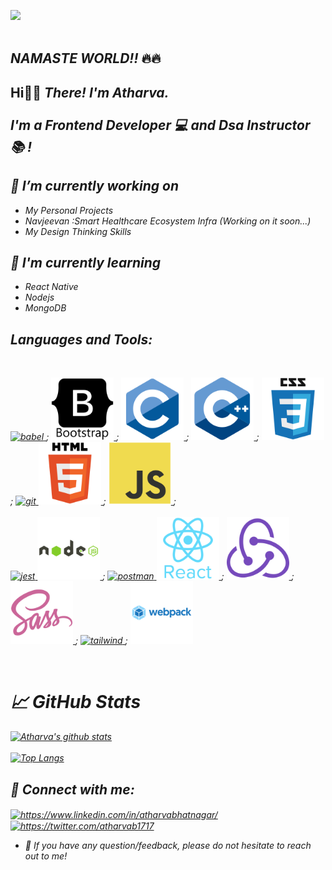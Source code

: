 
![](https://media3.giphy.com/media/RbDKaczqWovIugyJmW/giphy.gif?cid=ecf05e47l3zr0orzyugaxwpjyn72gyaay28owjaziwaijafr&rid=giphy.gif)
<br><br>
<h2> <i><em>NAMASTE WORLD!!</em></i> 🔥🔥 </h2>
<h2>Hi👋🏻 <i>There! I'm Atharva.<i/> <br><br>
 I'm a Frontend Developer 💻 and  Dsa Instructor 📚 !</h2>
            <h2>🔭 I’m currently working on </h2>
           <ul>
    <li>My Personal Projects</li>
    <li>Navjeevan :Smart Healthcare Ecosystem Infra (Working on it soon...)</li>
    <li>My Design Thinking Skills</li>
</ul>

<h2>🌱 I'm currently learning</h2>
<ul>
    <li>React Native</li>
    <li>Nodejs</li>
    <li>MongoDB</li>
</ul>


<h2 align="left"><i><b>Languages and Tools:</b></i></h2><br>
<p align="left"> <a href="https://babeljs.io/" target="_blank" rel="noreferrer"> <img
            src="https://www.vectorlogo.zone/logos/babeljs/babeljs-icon.svg" alt="babel" width="100" height="100" /> </a> ;
    <a href="https://getbootstrap.com" target="_blank" rel="noreferrer"> <img
            src="https://raw.githubusercontent.com/devicons/devicon/master/icons/bootstrap/bootstrap-plain-wordmark.svg"
            alt="bootstrap" width="100" height="100" /> </a> ;
            <a href="https://www.cprogramming.com/" target="_blank"
        rel="noreferrer"> <img src="https://raw.githubusercontent.com/devicons/devicon/master/icons/c/c-original.svg"
            alt="c" width="100" height="100" /> </a>;
             <a href="https://www.w3schools.com/cpp/" target="_blank"
        rel="noreferrer"> <img
            src="https://raw.githubusercontent.com/devicons/devicon/master/icons/cplusplus/cplusplus-original.svg"
            alt="cplusplus" width="100" height="100" /> </a>;
             <a href="https://www.w3schools.com/css/" target="_blank"
        rel="noreferrer"> <img
            src="https://raw.githubusercontent.com/devicons/devicon/master/icons/css3/css3-original-wordmark.svg"
            alt="css3" width="100" height="100" /> </a> ;
            <a href="https://git-scm.com/" target="_blank" rel="noreferrer">
        <img src="https://www.vectorlogo.zone/logos/git-scm/git-scm-icon.svg" alt="git" width="100" height="100" /> </a>
    <a href="https://www.w3.org/html/" target="_blank" rel="noreferrer"> <img
            src="https://raw.githubusercontent.com/devicons/devicon/master/icons/html5/html5-original-wordmark.svg"
            alt="html5" width="100" height="100" /> </a> ;
            <a href="https://developer.mozilla.org/en-US/docs/Web/JavaScript"
        target="_blank" rel="noreferrer"> <img
            src="https://raw.githubusercontent.com/devicons/devicon/master/icons/javascript/javascript-original.svg"
            alt="javascript" width="100" height="100" /> </a>; <br><br>
             <a href="https://jestjs.io" target="_blank"
        rel="noreferrer"> <img src="https://www.vectorlogo.zone/logos/jestjsio/jestjsio-icon.svg" alt="jest" width="100"
            height="100" /> </a> <a href="https://nodejs.org" target="_blank" rel="noreferrer"> <img
            src="https://raw.githubusercontent.com/devicons/devicon/master/icons/nodejs/nodejs-original-wordmark.svg"
            alt="nodejs" width="100" height="100" /> </a>;
             <a href="https://postman.com" target="_blank" rel="noreferrer">
        <img src="https://www.vectorlogo.zone/logos/getpostman/getpostman-icon.svg" alt="postman" width="100"
            height="100" /> </a> <a href="https://reactjs.org/" target="_blank" rel="noreferrer"> <img
            src="https://raw.githubusercontent.com/devicons/devicon/master/icons/react/react-original-wordmark.svg"
            alt="react" width="100" height="100" /> </a> ;
            <a href="https://redux.js.org" target="_blank" rel="noreferrer"> <img
            src="https://raw.githubusercontent.com/devicons/devicon/master/icons/redux/redux-original.svg" alt="redux"
            width="100" height="100" /> </a> ;
            <a href="https://sass-lang.com" target="_blank" rel="noreferrer"> <img
            src="https://raw.githubusercontent.com/devicons/devicon/master/icons/sass/sass-original.svg" alt="sass"
            width="100" height="100" /> </a>;
             <a href="https://tailwindcss.com/" target="_blank" rel="noreferrer"> <img
            src="https://www.vectorlogo.zone/logos/tailwindcss/tailwindcss-icon.svg" alt="tailwind" width="100"
            height="100" /> </a>;
             <a href="https://webpack.js.org" target="_blank" rel="noreferrer"> <img
            src="https://raw.githubusercontent.com/devicons/devicon/d00d0969292a6569d45b06d3f350f463a0107b0d/icons/webpack/webpack-original-wordmark.svg"
            alt="webpack" width="100" height="100" /> 
        </a> </p>
</div>
<br>
<h1>📈 GitHub Stats </h1>

[![Atharva's github stats](https://github-readme-stats.vercel.app/api?username=AtharvaBhatnagar&count_private=true&show_icons=true&theme=radical&hide_rank=false)](https://github.com/AtharvaBhatnagar/github-readme-stats)
<br><br>
[![Top Langs](https://github-readme-stats.vercel.app/api/top-langs/?username=AtharvaBhatnagar&theme=radical)](https://github.com/AtharvaBhatnagar/github-readme-stats)

<h2 align="left">🤝 Connect with me:</h2>
<p align="left">
<a href="https://linkedin.com/in/https://www.linkedin.com/in/atharvabhatnagar/" target="blank"><img align="center" src="https://raw.githubusercontent.com/rahuldkjain/github-profile-readme-generator/master/src/images/icons/Social/linked-in-alt.svg" alt="https://www.linkedin.com/in/atharvabhatnagar/" height="30" width="40" /></a> &nbsp&nbsp
 <a href="https://twitter.com/https://twitter.com/atharvab1717" target="blank"><img align="center" src="https://raw.githubusercontent.com/rahuldkjain/github-profile-readme-generator/master/src/images/icons/Social/twitter.svg" alt="https://twitter.com/atharvab1717" height="30" width="40" /></a>
</p>
<ul><li>💬 If you have any question/feedback, please do not hesitate to reach out to me!</li></ul>
